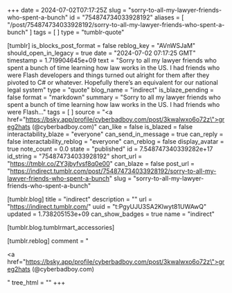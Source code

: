 +++
date = 2024-07-02T07:17:25Z
slug = "sorry-to-all-my-lawyer-friends-who-spent-a-bunch"
id = "754874734033928192"
aliases = [ "/post/754874734033928192/sorry-to-all-my-lawyer-friends-who-spent-a-bunch" ]
tags = [ ]
type = "tumblr-quote"

[tumblr]
is_blocks_post_format = false
reblog_key = "AVnWSJaM"
should_open_in_legacy = true
date = "2024-07-02 07:17:25 GMT"
timestamp = 1.719904645e+09
text = "Sorry to all my lawyer friends who spent a bunch of time learning how law works in the US. I had friends who were Flash developers and things turned out alright for them after they pivoted to C# or whatever. Hopefully there&rsquo;s an equivalent for our national legal system"
type = "quote"
blog_name = "indirect"
is_blaze_pending = false
format = "markdown"
summary = "Sorry to all my lawyer friends who spent a bunch of time learning how law works in the US. I had friends who were Flash..."
tags = [ ]
source = "<a href=\"https://bsky.app/profile/cyberbadboy.com/post/3kwalwxo6o72z\">greg2hats (@cyberbadboy.com)</a>"
can_like = false
is_blazed = false
interactability_blaze = "everyone"
can_send_in_message = true
can_reply = false
interactability_reblog = "everyone"
can_reblog = false
display_avatar = true
note_count = 0.0
state = "published"
id = 7.548747340339282e+17
id_string = "754874734033928192"
short_url = "https://tmblr.co/ZY3jbyfvsf8q0e00"
can_blaze = false
post_url = "https://indirect.tumblr.com/post/754874734033928192/sorry-to-all-my-lawyer-friends-who-spent-a-bunch"
slug = "sorry-to-all-my-lawyer-friends-who-spent-a-bunch"

[tumblr.blog]
title = "indirect"
description = ""
url = "https://indirect.tumblr.com/"
uuid = "t:PgyUJU3SA2Klwyt81UWAwQ"
updated = 1.738205153e+09
can_show_badges = true
name = "indirect"

[tumblr.blog.tumblrmart_accessories]

[tumblr.reblog]
comment = "<p><a href=\"https://bsky.app/profile/cyberbadboy.com/post/3kwalwxo6o72z\">greg2hats (@cyberbadboy.com)</a></p>"
tree_html = ""
+++
